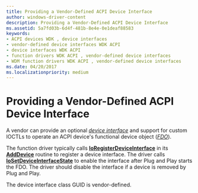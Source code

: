 ```yaml
---
title: Providing a Vendor-Defined ACPI Device Interface
author: windows-driver-content
description: Providing a Vendor-Defined ACPI Device Interface
ms.assetid: 5a7fd03b-6d4f-481b-8e4e-0e1deaf88583
keywords:
- ACPI devices WDK , device interfaces
- vendor-defined device interfaces WDK ACPI
- device interfaces WDK ACPI
- function drivers WDK ACPI , vendor-defined device interfaces
- WDM function drivers WDK ACPI , vendor-defined device interfaces
ms.date: 04/20/2017
ms.localizationpriority: medium
---
```


# Providing a Vendor-Defined ACPI Device Interface





A vendor can provide an optional [*device interface*](https://msdn.microsoft.com/library/windows/hardware/ff556277#wdkgloss-device-interface) and support for custom IOCTLs to operate an ACPI device's functional device object ([*FDO*](https://msdn.microsoft.com/library/windows/hardware/ff556280#wdkgloss-fdo)).

The function driver typically calls [**IoRegisterDeviceInterface**](https://msdn.microsoft.com/library/windows/hardware/ff549506) in its [**AddDevice**](https://msdn.microsoft.com/library/windows/hardware/ff540521) routine to register a device interface. The driver calls [**IoSetDeviceInterfaceState**](https://msdn.microsoft.com/library/windows/hardware/ff549700) to enable the interface after Plug and Play starts the FDO. The driver should disable the interface if a device is removed by Plug and Play.

The device interface class GUID is vendor-defined.

 

 




